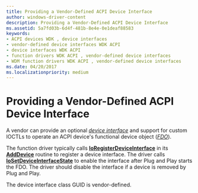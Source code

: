 ```yaml
---
title: Providing a Vendor-Defined ACPI Device Interface
author: windows-driver-content
description: Providing a Vendor-Defined ACPI Device Interface
ms.assetid: 5a7fd03b-6d4f-481b-8e4e-0e1deaf88583
keywords:
- ACPI devices WDK , device interfaces
- vendor-defined device interfaces WDK ACPI
- device interfaces WDK ACPI
- function drivers WDK ACPI , vendor-defined device interfaces
- WDM function drivers WDK ACPI , vendor-defined device interfaces
ms.date: 04/20/2017
ms.localizationpriority: medium
---
```


# Providing a Vendor-Defined ACPI Device Interface





A vendor can provide an optional [*device interface*](https://msdn.microsoft.com/library/windows/hardware/ff556277#wdkgloss-device-interface) and support for custom IOCTLs to operate an ACPI device's functional device object ([*FDO*](https://msdn.microsoft.com/library/windows/hardware/ff556280#wdkgloss-fdo)).

The function driver typically calls [**IoRegisterDeviceInterface**](https://msdn.microsoft.com/library/windows/hardware/ff549506) in its [**AddDevice**](https://msdn.microsoft.com/library/windows/hardware/ff540521) routine to register a device interface. The driver calls [**IoSetDeviceInterfaceState**](https://msdn.microsoft.com/library/windows/hardware/ff549700) to enable the interface after Plug and Play starts the FDO. The driver should disable the interface if a device is removed by Plug and Play.

The device interface class GUID is vendor-defined.

 

 




